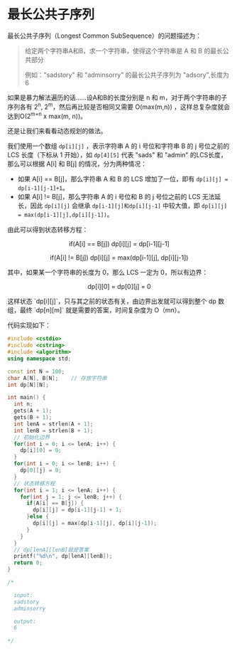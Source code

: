 # 最长公共子序列

最长公共子序列（Longest Common SubSequence）的问题描述为：

> 给定两个字符串A和B，求一个字符串，使得这个字符串是 A 和 B 的最长公共部分
>
> 例如："sadstory" 和 "adminsorry" 的最长公共子序列为 "adsory",长度为 6

如果是暴力解法遍历的话……设A和B的长度分别是 n 和 m，对于两个字符串的子序列各有 2<sup>n</sup>, 2<sup>m</sup>，然后再比较是否相同又需要 O(max(m,n)) ，这样总复杂度就会达到O(2<sup>m+n</sup> x max(m, n))。

还是让我们来看看动态规划的做法。

我们使用一个数组 `dp[i][j]` ，表示字符串 A 的 i 号位和字符串 B 的 j 号位之前的 LCS 长度（下标从 1 开始），如 `dp[4][5]` 代表 "sads" 和 "admin" 的LCS长度，那么可以根据 A[i] 和 B[j] 的情况，分为两种情况：

* 如果 A[i] == B[j]，那么字符串 A 和 B 的 LCS 增加了一位，即有 `dp[i][j] = dp[i-1][j-1]+1`。
* 如果 A[i] != B[j]，那么字符串 A 的 i 号位和 B 的 j 号位之前的 LCS 无法延长，因此 `dp[i][j]` 会继承 `dp[i-1][j]和dp[i][j-1]` 中较大值，即 `dp[i][j] = max(dp[i-1][j],dp[i][j-1])`。

由此可以得到状态转移方程：

<p style="text-align:center">if(A[i] == B[j]) dp[i][j] = dp[i-1][j-1]</p>
<p style="text-align:center">if(A[i] != B[j]) dp[i][j] = max(dp[i-1][j], dp[i][j-1])</p>
其中，如果某一个字符串的长度为 0，那么 LCS 一定为 0，所以有边界：

<p style="text-align:center">dp[i][0] = dp[0][j] = 0</p>
这样状态 `dp[i][j]`，只与其之前的状态有关，由边界出发就可以得到整个 dp 数组，最终 `dp[n][m]` 就是需要的答案，时间复杂度为 O（mn）。

代码实现如下：

```cpp
#include <cstdio>
#include <cstring>
#include <algorithm>
using namespace std;

const int N = 100;
char A[N], B[N];	// 存放字符串
int dp[N][N];			

int main() {
  int n;
  gets(A + 1);
  gets(B + 1);
  int lenA = strlen(A + 1);
  int lenB = strlen(B + 1);
  // 初始化边界
  for(int i = 0; i <= lenA; i++) {
    dp[i][0] = 0;
  }
  for(int i = 0; i <= lenB; i++) {
    dp[0][j] = 0;
  }
  // 状态转移方程
  for(int i = 1; i <= lenA; i++) {
    for(int j = 1; j <= lenB; j++) {
      if(A[i] == B[j]) {
        dp[i][j] = dp[i-1][j-1] + 1;
      }else {
        dp[i][j] = max(dp[i-1][j], dp[i][j-1]);
      }
    }
  }
  // dp[lenA][lenB]就是答案
  printf("%d\n", dp[lenA][lenB]);
  return 0;
}

/*

  input:
  sadstory
  adminsorry

  output:
  6
  
*/
```


